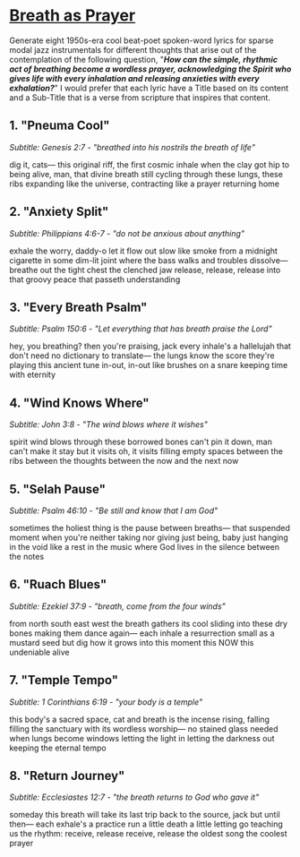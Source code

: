 # [Breath as Prayer](https://suno.com/playlist/350c33f2-a2df-4e9c-a2aa-e22ebdb78ed8)

Generate eight 1950s-era cool beat-poet spoken-word lyrics for sparse modal jazz instrumentals for different thoughts that arise out of the contemplation of the following question, "***How can the simple, rhythmic act of breathing become a wordless prayer, acknowledging the Spirit who gives life with every inhalation and releasing anxieties with every exhalation?***" I would prefer that each lyric have a Title based on its content and a Sub-Title that is a verse from scripture that inspires that content.


## 1. "Pneuma Cool"
*Subtitle: Genesis 2:7 - "breathed into his nostrils the breath of life"*

dig it, cats—
this original riff,
the first cosmic inhale
when the clay got hip
to being alive,
man, that divine breath
still cycling through
these lungs,
these ribs expanding
like the universe,
contracting like
a prayer returning home


## 2. "Anxiety Split"
*Subtitle: Philippians 4:6-7 - "do not be anxious about anything"*

exhale the worry, daddy-o
let it flow out slow
like smoke from a midnight cigarette
in some dim-lit joint
where the bass walks
and troubles dissolve—
breathe out the tight chest
the clenched jaw
release, release, release
into that groovy peace
that passeth understanding


## 3. "Every Breath Psalm"
*Subtitle: Psalm 150:6 - "Let everything that has breath praise the Lord"*

hey, you breathing?
then you're praising, jack
every inhale's a hallelujah
that don't need no dictionary
to translate—
the lungs know the score
they're playing this ancient tune
in-out, in-out
like brushes on a snare
keeping time with eternity


## 4. "Wind Knows Where"
*Subtitle: John 3:8 - "The wind blows where it wishes"*

spirit wind blows through
these borrowed bones
can't pin it down, man
can't make it stay
but it visits
oh, it visits
filling empty spaces
between the ribs
between the thoughts
between the now
and the next now


## 5. "Selah Pause"
*Subtitle: Psalm 46:10 - "Be still and know that I am God"*

sometimes the holiest thing
is the pause between breaths—
that suspended moment
when you're neither taking nor giving
just being, baby
just hanging in the void
like a rest in the music
where God lives
in the silence
between the notes


## 6. "Ruach Blues"
*Subtitle: Ezekiel 37:9 - "breath, come from the four winds"*

from north south east west
the breath gathers its cool
sliding into these dry bones
making them dance again—
each inhale a resurrection
small as a mustard seed
but dig how it grows
into this moment
this NOW
this undeniable alive


## 7. "Temple Tempo"
*Subtitle: 1 Corinthians 6:19 - "your body is a temple"*

this body's a sacred space, cat
and breath is the incense
rising, falling
filling the sanctuary
with its wordless worship—
no stained glass needed
when lungs become windows
letting the light in
letting the darkness out
keeping the eternal tempo


## 8. "Return Journey"
*Subtitle: Ecclesiastes 12:7 - "the breath returns to God who gave it"*

someday this breath
will take its last trip
back to the source, jack
but until then—
each exhale's a practice run
a little death
a little letting go
teaching us the rhythm:
receive, release
receive, release
the oldest song
the coolest prayer